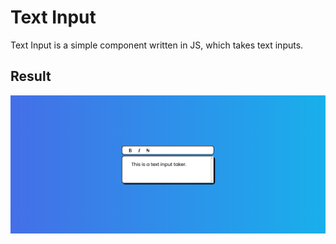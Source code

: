 # Text Input

Text Input is a simple component written in JS, which takes text inputs.

## Result

![input](./input.png)
